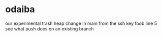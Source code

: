 # odaiba
our experimental trash heap
change in main
from the ssh key
foob line 5
see what push does on an existing branch

